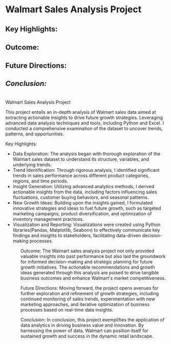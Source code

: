 
<h1 style="font-size: 28px;">Walmart Sales Analysis Project</h1>
<h2 style="font-size: 22px;">Key Highlights:</h2>
<h3 style="font-size: 22px;">Outcome:</h3>
<h4 style="font-size: 22px;">Future Directions:</h4>
<h5 style="font-size: 22px;">Conclusion:</h3>

Walmart Sales Analysis Project

This project entails an in-depth analysis of Walmart sales data aimed at extracting actionable insights to drive future growth strategies. Leveraging advanced data analysis techniques and tools, including Python and Excel. I conducted a comprehensive examination of the dataset to uncover trends, patterns, and opportunities.

Key Highlights:

<ul>


<li> Data Exploration: The analysis began with thorough exploration of the Walmart sales dataset to understand its structure, variables, and underlying trends.</li>

<li> Trend Identification: Through rigorous analysis, I identified significant trends in sales performance across different product categories, regions, and time periods.</li>

<li> Insight Generation: Utilizing advanced analytics methods, I derived actionable insights from the data, including factors influencing sales fluctuations, customer buying behaviors, and seasonal patterns.</li>

<li> New Growth Ideas: Building upon the insights gained, I formulated innovative strategies and ideas to fuel future growth, such as targeted marketing campaigns, product diversification, and optimization of inventory management practices.</li>

<li> Visualization and Reporting: Visualizations were created using Python libraries(Pandas, Matplotlib, Seaborn)  to effectively communicate key findings and insights to stakeholders, facilitating data-driven decision-making processes.</li>
<ul>
Outcome:
  The Walmart sales analysis project not only provided valuable insights into past performance but also laid the groundwork for informed decision-making and strategic planning for future growth initiatives. The actionable recommendations and growth ideas generated through this analysis are poised to drive tangible business outcomes and enhance Walmart's market competitiveness.

Future Directions:
  Moving forward, the project opens avenues for further exploration and refinement of growth strategies, including continued monitoring of sales trends, experimentation with new marketing approaches, and iterative optimization of business processes based on real-time data insights.

Conclusion:
  In conclusion, this project exemplifies the application of data analytics in driving business value and innovation. By harnessing the power of data, Walmart can position itself for sustained growth and success in the dynamic retail landscape.

